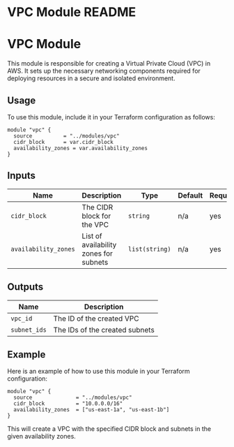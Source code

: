 # VPC Module README

# VPC Module

This module is responsible for creating a Virtual Private Cloud (VPC) in AWS. It sets up the necessary networking components required for deploying resources in a secure and isolated environment.

## Usage

To use this module, include it in your Terraform configuration as follows:

```hcl
module "vpc" {
  source          = "../modules/vpc"
  cidr_block      = var.cidr_block
  availability_zones = var.availability_zones
}
```

## Inputs

| Name                | Description                                   | Type           | Default | Required |
|---------------------|-----------------------------------------------|----------------|---------|----------|
| `cidr_block`        | The CIDR block for the VPC                    | `string`       | n/a     | yes      |
| `availability_zones`| List of availability zones for subnets        | `list(string)` | n/a     | yes      |

## Outputs

| Name        | Description                      |
|-------------|----------------------------------|
| `vpc_id`    | The ID of the created VPC       |
| `subnet_ids`| The IDs of the created subnets   |

## Example

Here is an example of how to use this module in your Terraform configuration:

```hcl
module "vpc" {
  source              = "../modules/vpc"
  cidr_block          = "10.0.0.0/16"
  availability_zones  = ["us-east-1a", "us-east-1b"]
}
```

This will create a VPC with the specified CIDR block and subnets in the given availability zones.